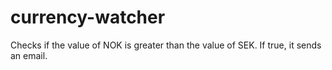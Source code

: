 # currency-watcher
Checks if the value of NOK is greater than the value of SEK. If true, it sends an email. 
